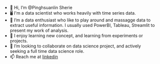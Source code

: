 - 👋 Hi, I’m @Pinghsuanlin Sherie
- 🖥 I'm a data scientist who works heavily with time series data.
- 👀 I’m a data enthusiast who like to play around and massagge data to extract useful information. I usually used PowerBI, Tableau, Streamlit to present my work of analysis.
- 🌱 I enjoy learning new concept, and learning from experiments or projects.
- 💞️ I’m looking to collaborate on data science project, and actively seeking a full time data science role.
- 📫 Reach me at [linkedin](https://www.linkedin.com/in/pinghsuanlin)

<!---
Pinghsuanlin/Pinghsuanlin is a ✨ special ✨ repository because its `README.md` (this file) appears on your GitHub profile.
You can click the Preview link to take a look at your changes.
--->
